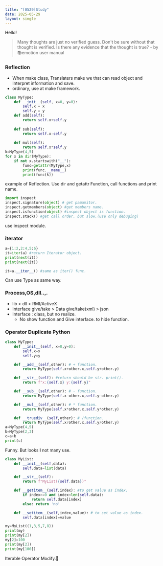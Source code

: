 ```yaml
---
title: "[0529]Study"
date: 2025-05-29
layout: single
---
```

Hello!
> Many thoughts are just no verified guess. Don't be sure without that thought is verified. Is there any evidence that the thought is true? - by 📚emotion user manual

### Reflection
- When make class,  Translaters make we that can read object and Interpret information and save.
- ordinary, use at make framework.
```py
class MyType:
    def __init__(self, x=0, y=0):
        self.x = x 
        self.y = y 
    def add(self):
        return self.x+self.y 
    
    def sub(self):
        return self.x-self.y 
    
    def mul(self):
        return self.x*self.y 
k=MyType(4,5)
for x in dir(MyType):
    if not x.startswith("__"):
        func=getattr(MyType,x)
        print(func.__name__)
        print(func(k))
```
example of Reflection.
Use dir and getattr Function, call functions and print name.
```py
import inspect
inspect.signature(object) # get pamamitor.
inspect.getmembers(object) #get members name.
inspect.isfunction(object) #inspect object is function.
inspect.stack() #get call order. but slow.(use only debuging)
```
use inspect module. 
### iterator
```py
a={1:2,2:4,5:6}
it=iter(a) #return Iterator object.
print(next(it))
print(next(it))

it=a.__iter__() #same as iter() func.

```
Can use Type as same way.
### Process,OS,dll..,.
- lib > dll > RMI/ActiveX
- Interface give/take > Data give/take(xml) > json
- Interface : class, but no realize.
  - No show function and Give interface. to hide function.

### Operator Duplicate Python
```py
class MyType:
    def __init__(self, x=0,y=0):
        self.x=x
        self.y=y

    def __add__(self,other): # + function.
        return MyType(self.x+other.x,self.y+other.y)

    def __str__(self): #return should be str. print().
        return f"x:{self.x} y:{self.y}"

    def __sub__(self,other): # - function.
        return MyType(self.x-other.x,self.y-other.y)

    def __mul__(self,other): # * function.
        return MyType(self.x*other.x,self.y*other.y)

    def __truediv__(self,other): # /function.
        return MyType(self.x/other.x,self.y/other.y)
a=MyType(4,5)
b=MyType(2,3)
c=a+b
print(c)
```
Funny. But looks I not many use.
```py
class MyList:
    def __init__(self,data):
        self.data=list(data)

    def __str__(self): 
        return f"MyList({self.data})"

    def __getitem__(self,index): #to get value as index.
        if index>=0 and index<len(self.data):
            return self.data[index]
        else: return 'no'

    def __setitem__(self,index,value): # to set value as index.
        self.data[index]=value

my=MyList((1,3,5,7,8))
print(my)
print(my[2])
my[2]=100
print(my[2])
print(my[100])
```
Iterable Operator Modify.🤣







